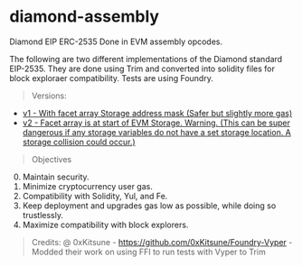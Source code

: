 # diamond-assembly
Diamond EIP ERC-2535 Done in EVM assembly opcodes.

The following are two different implementations of the Diamond standard EIP-2535. They are done using Trim and converted into solidity files for block exploraer compatibility. Tests are using Foundry. 

> Versions:
- [v1 - With facet array Storage address mask (Safer but slightly more gas)](https://github.com/Priceless-Tokens/diamond-assembly-v1)
- [v2 - Facet array is at start of EVM Storage. Warning. (This can be super dangerous if any storage variables do not have a set storage location. A storage collision could occur.)](https://github.com/Priceless-Tokens/diamond-assembly-v2)

> Objectives
0. Maintain security.
1. Minimize cryptocurrency user gas.
2. Compatibility with Solidity, Yul, and Fe.
3. Keep deployment and upgrades gas low as possible, while doing so trustlessly.
4. Maximize compatibility with block explorers.

> Credits:
@ 0xKitsune - https://github.com/0xKitsune/Foundry-Vyper - Modded their work on using FFI to run tests with Vyper to Trim
